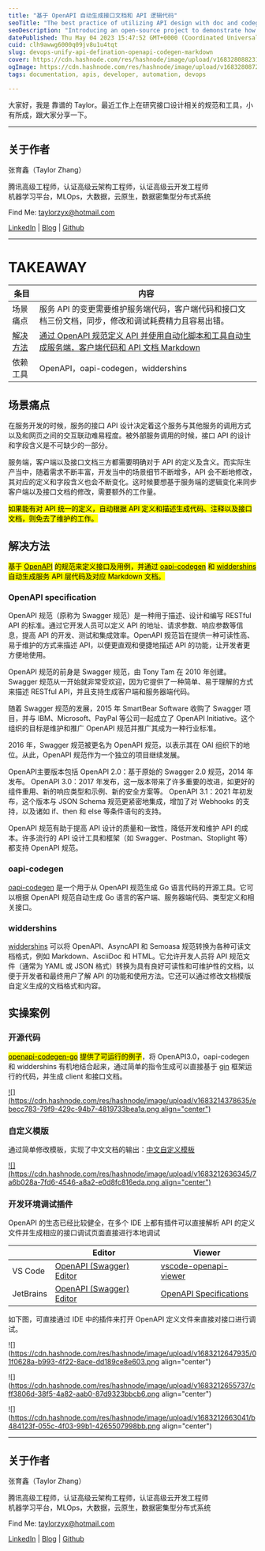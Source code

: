 ```yaml
---
title: "基于 OpenAPI 自动生成接口文档和 API 逻辑代码"
seoTitle: "The best practice of utilizing API design with doc and codegen in go"
seoDescription: "Introducing an open-source project to demonstrate how to set up a workflow to use openapi with auto markdown generator and codegen in golang gin."
datePublished: Thu May 04 2023 15:47:52 GMT+0000 (Coordinated Universal Time)
cuid: clh9awwg6000q09jv8u1u4tqt
slug: devops-unify-api-defination-openapi-codegen-markdown
cover: https://cdn.hashnode.com/res/hashnode/image/upload/v1683280882314/fa42983a-4148-40d6-85f2-d40827df12b9.jpeg
ogImage: https://cdn.hashnode.com/res/hashnode/image/upload/v1683280872484/751fe49f-8a8d-46ea-a930-553c87a0bc93.jpeg
tags: documentation, apis, developer, automation, devops

---
```


大家好，我是 靠谱的 Taylor。最近工作上在研究接口设计相关的规范和工具，小有所成，跟大家分享一下。

---

## 关于作者

张育鑫（Taylor Zhang）

腾讯高级工程师，认证高级云架构工程师，认证高级云开发工程师  
机器学习平台，MLOps，大数据，云原生，数据密集型分布式系统

Find Me: taylorzyx@hotmail.com

[LinkedIn](https://www.linkedin.com/in/yxzh/) | [Blog](https://taylorzyx.hashnode.dev/) | [Github](https://github.com/taylorzhangyx)

---

# TAKEAWAY

| 条目 | 内容 |
| --- | --- |
| 场景痛点 | 服务 API 的变更需要维护服务端代码，客户端代码和接口文档三份文档，同步，修改和调试耗费精力且容易出错。 |
| [解决方法](https://github.com/taylorzhangyx/openapi-codegen-go) | [通过 OpenAPI 规范定义 API 并使用自动化脚本和工具自动生成服务端，客户端代码和 API 文档 Markdown](https://github.com/taylorzhangyx/openapi-codegen-go) |
| 依赖工具 | OpenAPI，oapi-codegen，widdershins |

## 场景痛点

在服务开发的时候，服务的接口 API 设计决定着这个服务与其他服务的调用方式以及和网页之间的交互联动难易程度。被外部服务调用的时候，接口 API 的设计和字段含义是不可缺少的一部分。

服务端，客户端以及接口文档三方都需要明确对于 API 的定义及含义。而实际生产当中，随着需求不断丰富，开发当中的场景细节不断增多，API 会不断地修改，其对应的定义和字段含义也会不断变化。这时候要想基于服务端的逻辑变化来同步客户端以及接口文档的修改，需要额外的工作量。

<mark>如果能有对 API 统一的定义，自动根据 API 定义和描述生成代码、注释以及接口文档，则免去了维护的工作。</mark>

## 解决方法

<mark>基于 </mark> [<mark>OpenAPI</mark>](https://swagger.io/specification/) <mark>的规范来定义接口及用例，并通过 </mark> [<mark>oapi-codegen</mark>](https://github.com/deepmap/oapi-codegen) <mark>和 </mark> [<mark>widdershins</mark>](https://github.com/Mermade/widdershins) <mark>自动生成服务 API 层代码及对应 Markdown 文档。</mark>

### OpenAPI specification

OpenAPI 规范（原称为 Swagger 规范）是一种用于描述、设计和编写 RESTful API 的标准。通过它开发人员可以定义 API 的地址、请求参数、响应参数等信息，提高 API 的开发、测试和集成效率。OpenAPI 规范旨在提供一种可读性高、易于维护的方式来描述 API，以便更直观和便捷地描述 API 的功能，让开发者更方便地使用。

OpenAPI 规范的前身是 Swagger 规范，由 Tony Tam 在 2010 年创建。Swagger 规范从一开始就非常受欢迎，因为它提供了一种简单、易于理解的方式来描述 RESTful API，并且支持生成客户端和服务器端代码。

随着 Swagger 规范的发展，2015 年 SmartBear Software 收购了 Swagger 项目，并与 IBM、Microsoft、PayPal 等公司一起成立了 OpenAPI Initiative。这个组织的目标是维护和推广 OpenAPI 规范并推广其成为一种行业标准。

2016 年，Swagger 规范被更名为 OpenAPI 规范，以表示其在 OAI 组织下的地位。从此，OpenAPI 规范作为一个独立的项目继续发展。

OpenAPI主要版本包括 OpenAPI 2.0：基于原始的 Swagger 2.0 规范，2014 年发布。 OpenAPI 3.0：2017 年发布，这一版本带来了许多重要的改进，如更好的组件重用、新的响应类型和示例、新的安全方案等。 OpenAPI 3.1：2021 年初发布，这个版本与 JSON Schema 规范更紧密地集成，增加了对 Webhooks 的支持，以及诸如 if、then 和 else 等条件语句的支持。

OpenAPI 规范有助于提高 API 设计的质量和一致性，降低开发和维护 API 的成本。许多流行的 API 设计工具和框架（如 Swagger、Postman、Stoplight 等）都支持 OpenAPI 规范。

### oapi-codegen

[oapi-codegen](https://github.com/deepmap/oapi-codegen) 是一个用于从 OpenAPI 规范生成 Go 语言代码的开源工具。它可以根据 OpenAPI 规范自动生成 Go 语言的客户端、服务器端代码、类型定义和相关接口。

### widdershins

[widdershins](https://github.com/Mermade/widdershins) 可以将 OpenAPI、AsyncAPI 和 Semoasa 规范转换为各种可读文档格式，例如 Markdown、AsciiDoc 和 HTML。它允许开发人员将 API 规范文件（通常为 YAML 或 JSON 格式）转换为具有良好可读性和可维护性的文档，以便于开发者和最终用户了解 API 的功能和使用方法。它还可以通过修改文档模版自定义生成的文档格式和内容。

## 实操案例

### 开源代码

[<mark>openapi-codegen-go</mark>](https://github.com/taylorzhangyx/openapi-codegen-go) <mark>提供了可运行的例子</mark>，将 OpenAPI3.0，oapi-codegen 和 widdershins 有机地结合起来，通过简单的指令生成可以直接基于 [gin](https://github.com/gin-gonic/gin) 框架运行的代码，并生成 client 和接口文档。

[![](https://cdn.hashnode.com/res/hashnode/image/upload/v1683214378635/ebecc783-79f9-429c-94b7-4819733bea1a.png align="center")](https://github.com/taylorzhangyx/openapi-codegen-go)

### 自定义模版

通过简单修改模板，实现了中文文档的输出：[中文自定义模板](https://github.com/taylorzhangyx/openapi-codegen-go/commit/717d38b52fa500d5300a74f0afa21a885e645acf)

[![](https://cdn.hashnode.com/res/hashnode/image/upload/v1683212636345/7a6b028a-7fd6-4546-a8a2-e0d8fc816eda.png align="center")](https://github.com/taylorzhangyx/openapi-codegen-go/commit/717d38b52fa500d5300a74f0afa21a885e645acf)

### 开发环境调试插件

OpenAPI 的生态已经比较健全，在多个 IDE 上都有插件可以直接解析 API 的定义文件并生成相应的接口调试页面直接进行本地调试

|  | Editor | Viewer |
| --- | --- | --- |
| VS Code | [OpenAPI (Swagger) Editor](https://marketplace.visualstudio.com/items?itemName=42Crunch.vscode-openapi) | [vscode-openapi-viewer](https://marketplace.visualstudio.com/items?itemName=AndrewButson.vscode-openapi-viewer) |
| JetBrains | [OpenAPI (Swagger) Editor](https://plugins.jetbrains.com/plugin/14837-openapi-swagger-editor) | [OpenAPI Specifications](https://plugins.jetbrains.com/plugin/14394-openapi-specifications) |

如下图，可直接通过 IDE 中的插件来打开 OpenAPI 定义文件来直接对接口进行调试。

![](https://cdn.hashnode.com/res/hashnode/image/upload/v1683212647935/01f0628a-b993-4f22-8ace-dd189ce8e603.png align="center")

![](https://cdn.hashnode.com/res/hashnode/image/upload/v1683212655737/cff3806d-38f5-4a82-aab0-87d9323bbcb6.png align="center")

![](https://cdn.hashnode.com/res/hashnode/image/upload/v1683212663041/b484123f-055c-4f03-99b1-4265507998bb.png align="center")

---

## 关于作者

张育鑫（Taylor Zhang）

腾讯高级工程师，认证高级云架构工程师，认证高级云开发工程师  
机器学习平台，MLOps，大数据，云原生，数据密集型分布式系统

Find Me: taylorzyx@hotmail.com

[LinkedIn](https://www.linkedin.com/in/yxzh/) | [Blog](https://taylorzyx.hashnode.dev/) | [Github](https://github.com/taylorzhangyx)